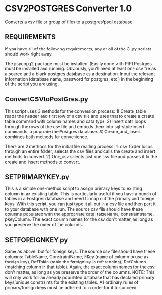 # CSV2POSTGRES Converter 1.0
Converts a csv file or group of files to a postgres/psql database.

## REQUIREMENTS
If you have all of the following requirements, any or all of the 3 .py scripts should work right away.

The psycopg2 package must be installed. (Easily done with PIP)
Postgres must be installed and running.
Obviously, you'll need at least one csv file as a source and a blank postgres database as a destination.
Input the relevant information (database name, password for postgres, etc.) in the beginning of the script you are using.

## ConvertCSVtoPostGres.py
This script uses 3 methods for the conversion process: 1) Create_table reads the header and first row of a csv file and uses that to create a create table command with column names and data type. 2) Insert data loops through the rows of the csv file and embeds them into sql-style insert commands to populate the Postgres database. 3) Create_and_insert combines both methods for convenience.

There are 2 methods for the initial file reading process: 1) csv_folder loops through an entire folder, selects the csv files and calls the create and insert methods to convert.
2) One_csv selects just one csv file and passes it to the create and insert methods to convert.

## SETPRIMARYKEY.py
This is a simple one-method script to assign primary keys to existing column in an existing table. This is particularly useful if you have a bunch of tables in a Postgres database and need to map out the primary and foreign keys. With this script, you can just type it all out in a csv file and then port it to your database with one run.
The source csv file should have these columns populated with the appropriate data: tableName, constraintName, pkeyColumn. 
The exact column names for the csv don't matter, as long as you preserve the order of the columns.

## SETFOREIGNKEY.py
Same as above, but for foreign keys. The source csv file should have these columns: TableName, ConstraintName, FKey (name of column to use as foreign key), RefTable (table the foreignkey is referencing), RefColumn (matching column in that table). Again, the exact column names for the csv don't matter, as long as you preserve the order of the columns.
NOTE: This will only work for an already populated database that has declared primary keys/unique constraints for the existing tables. All ordinary rules of primary/foreign keys must be adhered to in order for it to succeed.
